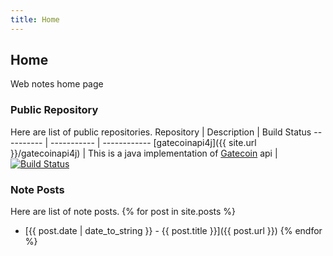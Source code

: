 ```yaml
---
title: Home
---
```


## Home
Web notes home page

### Public Repository
Here are list of public repositories.
Repository | Description | Build Status
---------- | ----------- | ------------
[gatecoinapi4j]({{ site.url }}/gatecoinapi4j) | This is a java implementation of [Gatecoin](https://gatecoin.com) api | [![Build Status](https://travis-ci.org/micwan88/gatecoinapi4j.svg?branch=master)](https://travis-ci.org/micwan88/gatecoinapi4j)

### Note Posts
Here are list of note posts.
{% for post in site.posts %}
- [{{ post.date | date_to_string }} - {{ post.title }}]({{ post.url }})
{% endfor %}
